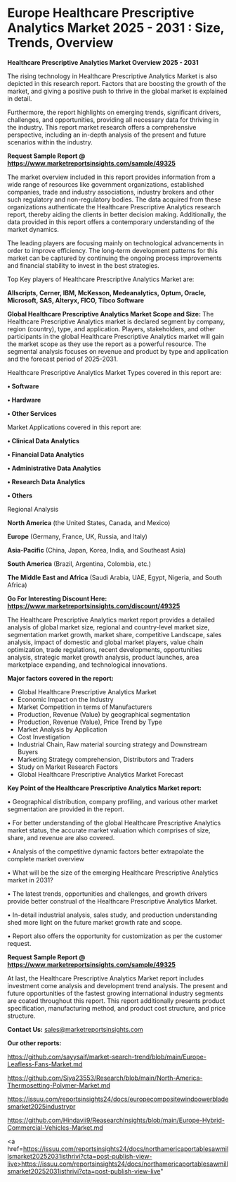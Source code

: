 # Europe Healthcare Prescriptive Analytics Market 2025 - 2031 : Size, Trends, Overview

<Strong> Healthcare Prescriptive Analytics Market Overview 2025 - 2031</strong>

The rising technology in Healthcare Prescriptive Analytics Market is also depicted in this research report. Factors that are boosting the growth of the market, and giving a positive push to thrive in the global market is explained in detail.

Furthermore, the report highlights on emerging trends, significant drivers, challenges, and opportunities, providing all necessary data for thriving in the industry. This report market research offers a comprehensive perspective, including an in-depth analysis of the present and future scenarios within the industry.

<strong>Request Sample Report @ <a href=https://www.marketreportsinsights.com/sample/49325>https://www.marketreportsinsights.com/sample/49325</a></strong>

The market overview included in this report provides information from a wide range of resources like government organizations, established companies, trade and industry associations, industry brokers and other such regulatory and non-regulatory bodies. The data acquired from these organizations authenticate the Healthcare Prescriptive Analytics research report, thereby aiding the clients in better decision making. Additionally, the data provided in this report offers a contemporary understanding of the market dynamics.

The leading players are focusing mainly on technological advancements in order to improve efficiency. The long-term development patterns for this market can be captured by continuing the ongoing process improvements and financial stability to invest in the best strategies.

Top Key players of Healthcare Prescriptive Analytics Market are:

<strong>Allscripts, Cerner, IBM, McKesson, Medeanalytics, Optum, Oracle, Microsoft, SAS, Alteryx, FICO, Tibco Software</strong>

<strong><b>Global Healthcare Prescriptive Analytics Market Scope and Size:</b></strong>
The Healthcare Prescriptive Analytics market is declared segment by company, region (country), type, and application. Players, stakeholders, and other participants in the global Healthcare Prescriptive Analytics market will gain the market scope as they use the report as a powerful resource. The segmental analysis focuses on revenue and product by type and application and the forecast period of 2025-2031.

Healthcare Prescriptive Analytics Market Types covered in this report are:

<strong>•  Software

•  Hardware

•  Other Services</strong>

Market Applications covered in this report are:

<strong>•  Clinical Data Analytics

•  Financial Data Analytics

•  Administrative Data Analytics

•  Research Data Analytics

•  Others</strong> 

Regional Analysis

<strong>North America</strong> (the United States, Canada, and Mexico)

<strong>Europe</strong> (Germany, France, UK, Russia, and Italy)

<strong>Asia-Pacific</strong> (China, Japan, Korea, India, and Southeast Asia)

<strong>South America</strong> (Brazil, Argentina, Colombia, etc.)

<strong>The Middle East and Africa</strong> (Saudi Arabia, UAE, Egypt, Nigeria, and South Africa)

<strong>Go For Interesting Discount Here: <a href=https://www.marketreportsinsights.com/discount/49325>https://www.marketreportsinsights.com/discount/49325</a></strong>

The Healthcare Prescriptive Analytics market report provides a detailed analysis of global market size, regional and country-level market size, segmentation market growth, market share, competitive Landscape, sales analysis, impact of domestic and global market players, value chain optimization, trade regulations, recent developments, opportunities analysis, strategic market growth analysis, product launches, area marketplace expanding, and technological innovations.

<strong><b>Major factors covered in the report:</b></strong>
<ul>
  <li>Global Healthcare Prescriptive Analytics Market </li>
  <li>Economic Impact on the Industry</li>
  <li>Market Competition in terms of Manufacturers</li>
  <li>Production, Revenue (Value) by geographical segmentation</li>
  <li>Production, Revenue (Value), Price Trend by Type</li>
  <li>Market Analysis by Application</li>
  <li>Cost Investigation</li>
  <li>Industrial Chain, Raw material sourcing strategy and Downstream Buyers</li>
  <li>Marketing Strategy comprehension, Distributors and Traders</li>
  <li>Study on Market Research Factors</li>
  <li>Global Healthcare Prescriptive Analytics Market Forecast</li>
</ul>

<strong><b>Key Point of the Healthcare Prescriptive Analytics Market report:</b></strong>

• Geographical distribution, company profiling, and various other market segmentation are provided in the report.

• For better understanding of the global Healthcare Prescriptive Analytics market status, the accurate market valuation which comprises of size, share, and revenue are also covered.

• Analysis of the competitive dynamic factors better extrapolate the complete market overview

• What will be the size of the emerging Healthcare Prescriptive Analytics market in 2031?

• The latest trends, opportunities and challenges, and growth drivers provide better construal of the Healthcare Prescriptive Analytics Market.

• In-detail industrial analysis, sales study, and production understanding shed more light on the future market growth rate and scope.

• Report also offers the opportunity for customization as per the customer request.

<strong>Request Sample Report @ <a href=https://www.marketreportsinsights.com/sample/49325>https://www.marketreportsinsights.com/sample/49325</a></strong>

At last, the Healthcare Prescriptive Analytics Market report includes investment come analysis and development trend analysis. The present and future opportunities of the fastest growing international industry segments are coated throughout this report. This report additionally presents product specification, manufacturing method, and product cost structure, and price structure.

<strong>Contact Us:</strong>
sales@marketreportsinsights.com

<strong>Our other reports:</strong>

<a href=https://github.com/sayysaif/market-search-trend/blob/main/Europe-Leafless-Fans-Market.md>https://github.com/sayysaif/market-search-trend/blob/main/Europe-Leafless-Fans-Market.md</a>

<a href=https://github.com/Siya23553/Research/blob/main/North-America-Thermosetting-Polymer-Market.md>https://github.com/Siya23553/Research/blob/main/North-America-Thermosetting-Polymer-Market.md</a>

<a href=https://issuu.com/reportsinsights24/docs/europecompositewindpowerbladesmarket2025industrypr>https://issuu.com/reportsinsights24/docs/europecompositewindpowerbladesmarket2025industrypr</a>

<a href=https://github.com/Hindavii9/ReasearchInsights/blob/main/Europe-Hybrid-Commercial-Vehicles-Market.md>https://github.com/Hindavii9/ReasearchInsights/blob/main/Europe-Hybrid-Commercial-Vehicles-Market.md</a>

<a href=https://issuu.com/reportsinsights24/docs/northamericaportablesawmillsmarket20252031isthrivi?cta=post-publish-view-live>https://issuu.com/reportsinsights24/docs/northamericaportablesawmillsmarket20252031isthrivi?cta=post-publish-view-live</a>"
